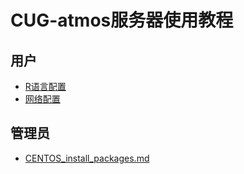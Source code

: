 # CUG-atmos服务器使用教程

## 用户
- [R语言配置](R.md)
- [网络配置](网络配置.md)

## 管理员
- [CENTOS_install_packages.md](CENTOS_install_packages)
